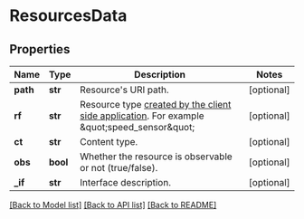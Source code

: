 # ResourcesData

## Properties
Name | Type | Description | Notes
------------ | ------------- | ------------- | -------------
**path** | **str** | Resource&#39;s URI path. | [optional] 
**rf** | **str** | Resource type [created by the client side application](/docs/v1.2/collecting/resource-setup-in-mbed-cloud-client.html). For example \&quot;speed_sensor\&quot; | [optional] 
**ct** | **str** | Content type. | [optional] 
**obs** | **bool** | Whether the resource is observable or not (true/false). | [optional] 
**_if** | **str** | Interface description. | [optional] 

[[Back to Model list]](../README.md#documentation-for-models) [[Back to API list]](../README.md#documentation-for-api-endpoints) [[Back to README]](../README.md)



